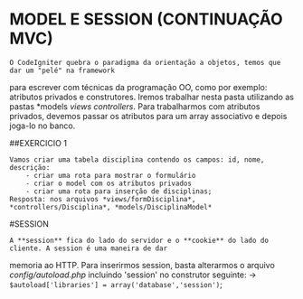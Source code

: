 # MODEL E SESSION (CONTINUAÇÃO MVC)

    O CodeIgniter quebra o paradigma da orientação a objetos, temos que dar um "pelé" na framework
para escrever com técnicas da programação OO, como por exemplo: atributos privados e construtores.
    Iremos trabalhar nesta pasta utilizando as pastas *models *views* *controllers*.
    Para trabalharmos com atributos privados, devemos passar os atributos para um array associativo e depois
joga-lo no banco.

##EXERCICIO 1
    
    Vamos criar uma tabela disciplina contendo os campos: id, nome, descrição:
        - criar uma rota para mostrar o formulário
        - criar o model com os atributos privados
        - criar uma rota para inserção de disciplinas;
    Resposta: nos arquivos *views/formDisciplina*, *controllers/Disciplina*, *models/DisciplinaModel*

#SESSION
    
    A **session** fica do lado do servidor e o **cookie** do lado do cliente. A session é uma maneira de dar
memoria ao HTTP.
    Para inserirmos session, basta alterarmos o arquivo *config/autoload.php* incluindo 'session' no construtor
seguinte: -> `$autoload['libraries'] = array('database','session')`;